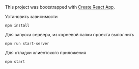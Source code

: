 This project was bootstrapped with
[Create React App](https://github.com/facebookincubator/create-react-app).

Установить зависимости

```
npm install
```

Для запуска сервера, из корневой папки проекта выполнить

```
npm run start-server
```

Для отладки клиентского приложения

```
npm start
```
